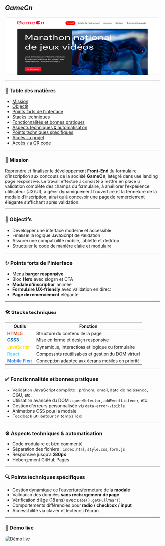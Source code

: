 ## *GameOn*

<p align="center">
  <img src="./assets/2025-06-14_01h21_47.png" alt="Page d’accueil GameOn" width="100%" height="188">
</p>

---

### 📑 Table des matières

- [Mission](#mission)  
- [Objectif](#objectif)  
- [Points forts de l’interface](#points-forts-de-linterface)  
- [Stacks techniques](#stacks-techniques)  
- [Fonctionnalités et bonnes pratiques](#fonctionnalités-et-bonnes-pratiques)  
- [Aspects techniques & automatisation](#aspects-techniques--automatisation)  
- [Points techniques spécifiques](#points-techniques-spécifiques)  
- [Accès au projet](#accès-au-projet)  
- [Accès via QR code](#accès-via-qr-code)

---

### 🎯 Mission

Reprendre et finaliser le développement **Front-End** du formulaire d’inscription aux concours de la société **GameOn**, intégré dans une landing page responsive. Le travail effectué a consisté à mettre en place la validation complète des champs du formulaire, à améliorer l’expérience utilisateur (UX/UI), à gérer dynamiquement l’ouverture et la fermeture de la modale d’inscription, ainsi qu’à concevoir une page de remerciement élégante s’affichant après validation.

---

### 🧭 Objectifs

- Développer une interface moderne et accessible  
- Finaliser la logique JavaScript de validation  
- Assurer une compatibilité mobile, tablette et desktop  
- Structurer le code de manière claire et modulaire  

---

### ✨ Points forts de l’interface

- Menu **burger responsive**  
- Bloc **Hero** avec slogan et CTA  
- **Modale d’inscription** animée  
- **Formulaire UX-friendly** avec validation en direct  
- **Page de remerciement** élégante  

---

### 🛠️ Stacks techniques

| Outils | Fonction |
|-------------|----------|
| <span style="color:#E34F26; font-weight:bold">HTML5</span> | Structure du contenu de la page |
| <span style="color:#1572B6; font-weight:bold">CSS3</span> | Mise en forme et design responsive |
| <span style="color:#F7DF1E; font-weight:bold">JavaScript</span> | Dynamique, interactions et logique du formulaire |
| <span style="color:#61DAFB; font-weight:bold">React</span> | Composants réutilisables et gestion du DOM virtuel |
| <span style="color:#4285F4; font-weight:bold">Mobile First</span> | Conception adaptée aux écrans mobiles en priorité |

---

### ✅ Fonctionnalités et bonnes pratiques

- Validation JavaScript complète : prénom, email, date de naissance, CGU, etc.  
- Utilisation avancée du DOM : `querySelector`, `addEventListener`, etc.  
- Gestion d’erreurs personnalisée via `data-error-visible`  
- Animations CSS pour la modale  
- Feedback utilisateur en temps réel  

---

### ⚙️ Aspects techniques & automatisation

- Code modulaire et bien commenté  
- Séparation des fichiers : `index.html`, `style.css`, `form.js`  
- Responsive jusqu’à **280px**  
- Hébergement GitHub Pages  

---

### 🔍 Points techniques spécifiques

- Gestion dynamique de l’ouverture/fermeture de la **modale**  
- Validation des données **sans rechargement de page**  
- Vérification d’âge (18 ans) avec `Date().getFullYear()`  
- Comportements différenciés pour **radio / checkbox / input**  
- Accessibilité via clavier et lecteurs d’écran  

---
### 🔗 Démo live

<a href="https://abdellahsany.github.io/GameOn/" target="_blank">
  <img src="https://img.shields.io/badge/Démo_Live-Cliquez_ici-2b303a?style=plastic&logo=github&logoColor=white&labelFont=DejaVu%20Sans&messageFont=DejaVu%20Sans&labelFontSize=12&messageFontSize=12"
       alt="Démo live"
       style="width:130px; height:18px; border-radius:10px;">
</a>
